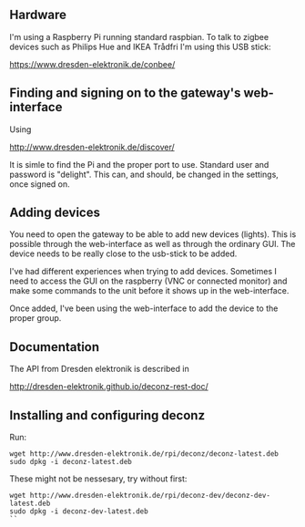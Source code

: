 ## Hardware
I'm using a Raspberry Pi running standard raspbian. To talk to zigbee devices such as Philips Hue and IKEA Trådfri I'm using this USB stick:

https://www.dresden-elektronik.de/conbee/

## Finding and signing on to the gateway's web-interface
Using

http://www.dresden-elektronik.de/discover/

It is simle to find the Pi and the proper port to use. Standard user and password is "delight". This can, and should, be changed in the settings, once signed on.


## Adding devices
You need to open the gateway to be able to add new devices (lights). This is possible through the web-interface as well as through the ordinary GUI. The device needs to be really close to the usb-stick to be added. 

I've had different experiences when trying to add devices. Sometimes I need to access the GUI on the raspberry (VNC or connected monitor) and make some commands to the unit before it shows up in the web-interface.

Once added, I've been using the web-interface to add the device to the proper group.


## Documentation
The API from Dresden elektronik is described in

http://dresden-elektronik.github.io/deconz-rest-doc/

## Installing and configuring deconz

Run:
```
wget http://www.dresden-elektronik.de/rpi/deconz/deconz-latest.deb
sudo dpkg -i deconz-latest.deb
```

These might not be nessesary, try without first:
```
wget http://www.dresden-elektronik.de/rpi/deconz-dev/deconz-dev-latest.deb
sudo dpkg -i deconz-dev-latest.deb
``